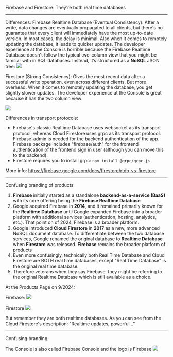 
Firebase and Firestore: They're both real time databases 

---

Differences:
Firebase Realtime Database (Eventual Consistency): After a write, data changes are eventually propagated to all clients, but there's no guarantee that every client will immediately have the most up-to-date version. In most cases, the delay is minimal. Also when it comes to remotely updating the database, it leads to quicker updates. The developer experience at the Console is horrible because the Firebase Realtime Database doesn't follow the typical two-column view that you might be familiar with in SQL databases. Instead, it’s structured as a **NoSQL** JSON tree:
![](https://i.imgur.com/Bxuu5a2.png)


Firestore (Strong Consistency): Gives the most recent data after a successful write operation, even across different clients. But more overhead. When it comes to remotely updating the database, you get slightly slower updates. The developer experience at the Console is great because it has the two column view:

![](https://i.imgur.com/Z0BewEm.png)

Differences in transport protocols:
- Firebase's classic Realtime Database uses websocket as its transport protocol, whereas Cloud Firestore uses grpc as its transport protocol. Firebase-admin is needed for the backend authentication of the app. Firebase package includes "firebase/auth" for the frontend authentication of the frontend sign in user (although you can move this to the backend).
- Firestore requires you to install grpc: `npm install @grpc/grpc-js`

More info:
https://firebase.google.com/docs/firestore/rtdb-vs-firestore

---

Confusing branding of products:
1. **Firebase** initially started as a standalone **backend-as-a-service (BaaS)** with its core offering being the **Firebase Realtime Database**
2. Google acquired Firebase in **2014**, and it remained primarily known for the **Realtime Database** until Google expanded Firebase into a broader platform with additional services (authentication, hosting, analytics, etc.). That point on of 2024, Firebase is a broader platform.
3. Google introduced **Cloud Firestore** in **2017** as a new, more advanced NoSQL document database. To differentiate between the two database services, Google renamed the original  database to **Realtime Database** when **Firestore** was released. **Firebase** remains the broader platform of products
4. Even more confusingly, technically both Real Time Database and Cloud Firestore are BOTH real time databases, except "Real Time Database" is the original real time database.
5. Therefore veterans when they say Firebase, they might be referring to the original Realtime Database which is still available as a choice.
 

At the Products Page on 9/2024:

Firebase:
![](https://i.imgur.com/AqHaYEM.png)


Firestore
![](https://i.imgur.com/kBmLBBt.png)


But remember they are both realtime databases. As you can see from the Cloud Firestore's description: "Realtime updates, powerful..."

---

Confusing branding:

The Console is also called Firebase Console and the logo is Firebase
![](https://i.imgur.com/Jus4DAR.png)
